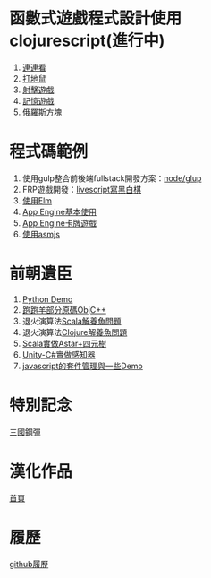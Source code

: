 # 函數式遊戲程式設計使用clojurescript(進行中)
1. [連連看](funcgame/g1/src/app/t1/main.cljs)
1. [打地鼠](funcgame/g1/src/app/t2/main.cljs)
1. [射擊遊戲](funcgame/g1/src/app/t3/main.cljs)
1. [記憶遊戲](funcgame/g1/src/app/t4/main.cljs)
1. [俄羅斯方塊](funcgame/g1/src/app/t5/main.cljs)

# 程式碼範例
1. 使用gulp整合前後端fullstack開發方案：[node/glup](dev/node/)
1. FRP遊戲開發：[livescript寫黑白棋](dev/node/src/web/bw.ls)
1. [使用Elm](elm/)
1. [App Engine基本使用](appengine/)
1. [App Engine卡牌遊戲](appengine/goapp/src/tur/cardgame/)
1. [使用asmjs](asmjs/)

# 前朝遺臣
1. [Python Demo](old/pythongamedemo/)
1. [跑跑羊部分原碼ObjC++](old/SheepRunRun/)
1. 退火演算法[Scala解養魚問題](old/houseq.scala)
1. 退火演算法[Clojure解養魚問題](old/houseq.clj)
1. [Scala實做Astar+四元樹](old/scalaAstar)
1. [Unity-C#實做感知器](old/csPerceptron)
1. [javascript的套件管理與一些Demo](old/htmlDemo)

# 特別記念
[三國鋼彈](spec/)

# 漢化作品
[首頁](translate/)

# 履歷
[github履歷](resume/)
